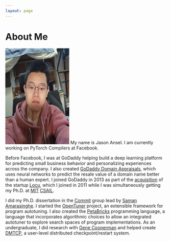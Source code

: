 ```yaml
---
layout: page
---
```


# About Me

<img src="/images/avatar.jpg" class="floatpic" width="200" height="300">
My name is Jason Ansel.  I am currently working on PyTorch Compilers
at Facebook.

Before Facebook, I was at GoDaddy helping build a deep learning platform
for predicting small business behavior and personalizing experiences across
the company.  I also created [GoDaddy Domain Appraisals], which uses neural
networks to predict the resale value of a domain name better than a human
expert.  I joined GoDaddy in 2013 as part of the [acquisition] of the startup
[Locu], which I joined in 2011 while I was simultaneously getting my Ph.D. at
[MIT][MIT] [CSAIL].

I did my Ph.D. dissertation in the [Commit] group lead by  [Saman Amarasinghe].
I started the [OpenTuner] project, an extensible framework for program
autotuning.  I also created the [PetaBricks] programming language, a language
that incorporates algorithmic choices to allow an integrated autotuner to
explore search spaces of program implementations.  As an undergraduate, I did
research with [Gene Cooperman] and helped create [DMTCP], a user-level
distributed checkpoint/restart system.

[GoDaddy Domain Appraisals]: https://www.godaddy.com/engineering/2019/07/26/domain-name-valuation/
[acquisition]: http://allthingsd.com/20130819/godaddy-acquires-merchant-finder-startup-locu-for-70-million/
[CSAIL]: http://www.csail.mit.edu/
[DMTCP]: http://dmtcp.sourceforge.net/
[Gene Cooperman]: http://www.ccs.neu.edu/home/gene/
[Locu]: http://locu.com/
[MIT]: http://www.mit.edu/
[OpenTuner]: http://opentuner.org/
[PetaBricks]: http://projects.csail.mit.edu/petabricks/
[Commit]: http://groups.csail.mit.edu/commit/
[Saman Amarasinghe]: http://people.csail.mit.edu/saman/

